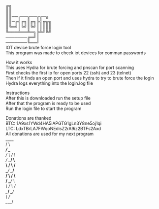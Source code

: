 ╔╗          
║║            
║║──╔══╦══╦╦═╗          
║║─╔╣╔╗║╔╗╠╣╔╗╗        
║╚═╝║╚╝║╚╝║║║║║          
╚═══╩══╩═╗╠╩╝╚╝         
───────╔═╝║          
───────╚══╝                         
IOT device brute force login tool          
This program was made to check iot devices for comman passwords

How it works    
This uses Hydra for brute forcing and pnscan for port scanning        
First checks the first ip for open ports 22 (ssh) and 23 (telnet)      
Then if it finds an open port and uses hydra to try to brute force the login        
Hydra logs everything into the login.log file         

Instructions         
After this is downloaded run the setup file        
After that the program is ready to be used       
Run the login file to start the program      

Donations are thanked          
BTC:  1A9xs1YWd4HA5iAPGTG1gLn3Y8ne5oj1qi                            
LTC:  LdxTBrLA7FWqoNEdisZ2rA9iz2BTFs2Axd           
All donations are used for my next program            
        ____                                       
       /    \                          
  ____/      \____                      
 /    \      /    \                   
/      \____/      \                       
\      /    \      /                  
 \____/      \____/                
 /    \      /    \                    
/      \____/      \                
\      /    \      /                
 \____/      \____/                 
      \      /                      
       \____/                     
